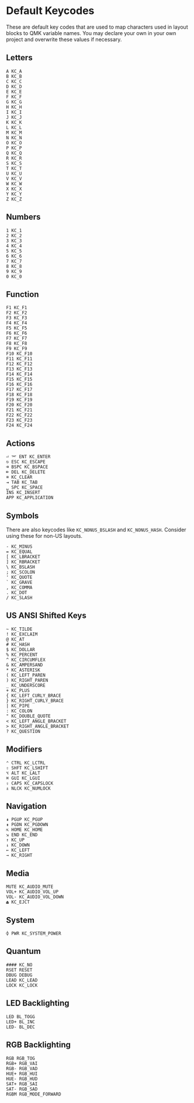 # Default Keycodes

These are default key codes that are used to map characters used in layout blocks to QMK variable names. You may declare your own in your own project and overwrite these values if necessary.

## Letters

```keycodes
A KC_A
B KC_B
C KC_C
D KC_D
E KC_E
F KC_F
G KC_G
H KC_H
I KC_I
J KC_J
K KC_K
L KC_L
M KC_M
N KC_N
O KC_O
P KC_P
Q KC_Q
R KC_R
S KC_S
T KC_T
U KC_U
V KC_V
W KC_W
X KC_X
Y KC_Y
Z KC_Z
```

## Numbers

```keycodes
1 KC_1
2 KC_2
3 KC_3
4 KC_4
5 KC_5
6 KC_6
7 KC_7
8 KC_8
9 KC_9
0 KC_0
```

## Function

```keycodes
F1 KC_F1
F2 KC_F2
F3 KC_F3
F4 KC_F4
F5 KC_F5
F6 KC_F6
F7 KC_F7
F8 KC_F8
F9 KC_F9
F10 KC_F10
F11 KC_F11
F12 KC_F12
F13 KC_F13
F14 KC_F14
F15 KC_F15
F16 KC_F16
F17 KC_F17
F18 KC_F18
F19 KC_F19
F20 KC_F20
F21 KC_F21
F22 KC_F22
F23 KC_F23
F24 KC_F24
```

## Actions

```keycodes
⏎ ⌤ ENT KC_ENTER
⎋ ESC KC_ESCAPE
⌫ BSPC KC_BSPACE
⌦ DEL KC_DELETE
⌧ KC_CLEAR
⇥ TAB KC_TAB
␣ SPC KC_SPACE
INS KC_INSERT
APP KC_APPLICATION
```

## Symbols

There are also keycodes like `KC_NONUS_BSLASH` and `KC_NONUS_HASH`. Consider using these for non-US layouts.

```keycodes
- KC_MINUS
= KC_EQUAL
[ KC_LBRACKET
] KC_RBRACKET
\ KC_BSLASH
; KC_SCOLON
' KC_QUOTE
` KC_GRAVE
, KC_COMMA
. KC_DOT
/ KC_SLASH
```

## US ANSI Shifted Keys

```keycodes
~ KC_TILDE
! KC_EXCLAIM
@ KC_AT
# KC_HASH
$ KC_DOLLAR
% KC_PERCENT
^ KC_CIRCUMFLEX
& KC_AMPERSAND
* KC_ASTERISK
( KC_LEFT_PAREN
) KC_RIGHT_PAREN
_ KC_UNDERSCORE
+ KC_PLUS
{ KC_LEFT_CURLY_BRACE
} KC_RIGHT_CURLY_BRACE
| KC_PIPE
: KC_COLON
" KC_DOUBLE_QUOTE
< KC_LEFT_ANGLE_BRACKET
> KC_RIGHT_ANGLE_BRACKET
? KC_QUESTION
```

## Modifiers

```keycodes
⌃ CTRL KC_LCTRL
⇧ SHFT KC_LSHIFT
⌥ ALT KC_LALT
⌘ GUI KC_LGUI
⇪ CAPS KC_CAPSLOCK
⇭ NLCK KC_NUMLOCK
```

## Navigation

```keycodes
⇞ PGUP KC_PGUP
⇟ PGDN KC_PGDOWN
⇱ HOME KC_HOME
⇲ END KC_END
↑ KC_UP
↓ KC_DOWN
← KC_LEFT
→ KC_RIGHT
```

## Media

```keycodes
MUTE KC_AUDIO_MUTE
VOL+ KC_AUDIO_VOL_UP
VOL- KC_AUDIO_VOL_DOWN
⏏ KC_EJCT
```

## System

```keycodes
⌽ PWR KC_SYSTEM_POWER
```

## Quantum

```keycodes
#### KC_NO
RSET RESET
DBUG DEBUG
LEAD KC_LEAD
LOCK KC_LOCK
```

## LED Backlighting

```keycodes
LED BL_TOGG
LED+ BL_INC
LED- BL_DEC
```

## RGB Backlighting

```keycodes
RGB RGB_TOG
RGB+ RGB_VAI
RGB- RGB_VAD
HUE+ RGB_HUI
HUE- RGB_HUD
SAT+ RGB_SAI
SAT- RGB_SAD
RGBM RGB_MODE_FORWARD
```
